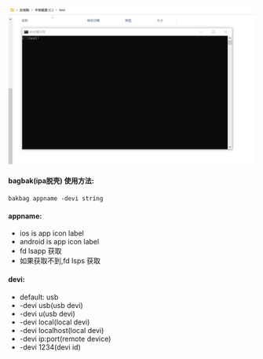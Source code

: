 ![](gif/bagbak.webp)

#### bagbak(ipa脱壳) 使用方法:
````
bakbag appname -devi string
````

#### appname:
- ios is app icon label
- android is app icon label
- fd lsapp 获取
- 如果获取不到,fd lsps 获取

#### devi:
- default: usb
- -devi usb(usb devi)
- -devi u(usb devi)
- -devi local(local devi)
- -devi localhost(local devi)
- -devi ip:port(remote device)
- -devi 1234(devi id)